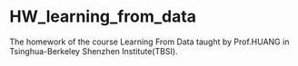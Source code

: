 # HW_learning_from_data
The homework of the course Learning From Data taught by Prof.HUANG in Tsinghua-Berkeley Shenzhen Institute(TBSI).
